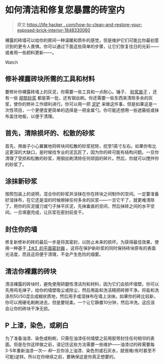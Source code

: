 # 如何清洁和修复您暴露的砖室内

> 原文:[https://life hacker . com/how-to-clean-and-restore-your-exposed-brick-interior-1848330060](https://lifehacker.com/how-to-clean-and-restore-your-exposed-brick-interior-1848330060)

裸露的砖墙可以给你的房间一种温暖和质朴的感觉，但是维护它们可能比你最初意识到的更令人畏惧。你可以通过下面这些简单的步骤，让它们恢复往日的光彩——或者用一些颜料更新——。

Watch

## 修补裸露砖块所需的工具和材料

要修补你裸露砖墙上的灰泥，你需要一些工具和一点耐心。锤子、 [砂浆凿子](https://www.homedepot.com/p/Dasco-Pro-1-3-4-in-x-7-1-2-in-Mason-Chisel-333-0/100187421) ，还有一些 [砌筑砂浆](https://www.lowes.com/pd/Amerimix-Pre-Blended-80-lb-Gray-Type-S-Mortar-Mix/999956366) 都是第一批，还有钢丝刷。你还需要一些东西来清除多余的灰浆，使你的修补工作顺利进行。你可以用一把 [泥铲](https://www.carbourtools.com/collections/masonry-trowels-from-carbour-tools/products/ox-9-to-12-inch-brick-trowel-narrow-or-wide-london-shape) 来做这件事，但是如果这是一次性项目，一个更便宜更简单的选择是一把金属勺。你可能还想用一些遮蔽纸或抹布盖住地板，以便于清理。

## 首先，清除损坏的、松散的砂浆

首先，用凿子小心翼翼地将砖块间松散的砂浆挖除，挖至1英寸左右。如果你有比这更深的大缺口，是时候找专业的泥瓦匠了，因为你的砖可能有结构问题。一旦你清理了受损和松散的砂浆，用钢丝刷清除任何顽固的碎片。然后，你就可以搅拌你的砂浆了。

## 涂抹新砂浆

按照包装上的说明，混合你的砂浆并涂抹在你在砖块之间制作的空间。一定要准备好湿抹布，在它还是湿的时候擦掉任何多余的灰浆——一旦它干了，就更难清除了。用你的灰泥镘刀或勺子抹平灰泥，先抹垂直的空间，然后抹砖之间的水平空间。一旦填塞完成，让灰浆在密封前变干。

## 封住你的墙

修复新修补的砖的最后一步是将其密封，以防止未来的损坏。为获得最佳效果，使用一种基于[【水】的平面密封器](https://www.amazon.com/LastiSeal-Masonry-Long-lasting-Concrete-Warranty/dp/B007C6PQWM?asc_campaign=InlineText&asc_refurl=https://lifehacker.com/how-to-clean-and-restore-your-exposed-brick-interior-1848330060&asc_source=&tag=kinjalifehackerlink-20) 。这将在保护新砂浆的同时保持砖块原有的表面光洁度，而且这将便于清理，不会产生危险的烟雾。

## 清洁你裸露的砖块

清洁裸露的砖块时，避免使用研磨性清洁剂和材料，因为它们会损坏墙壁。你可以先用鸡毛掸子，给你的墙壁吸尘或除尘，然后用盐和洗洁精把砖擦干净。将盐和洗涤剂50/50混合成糊状质地，然后用手或湿抹布在墙上涂抹。如果你的砖比较新，你可以用硬毛刷刷进去，但是要轻柔。一个让它静置10分钟，然后冲洗。这应该会让你的砖块干净无损。

## P 上漆，染色，或刷白

为了准备油漆、染色或粉刷，只需在油漆任何墙壁之前用胶带封住任何相邻的表面。但是在你这样做之前，请记住这些方法需要一些维护——油漆过的砖需要每3-5年重新油漆一次— *和*一旦你涂上油漆、染色剂或石灰水，就很难(有时甚至不可能)逆转。所以在你继续之前，要确保这是你真正想要的。